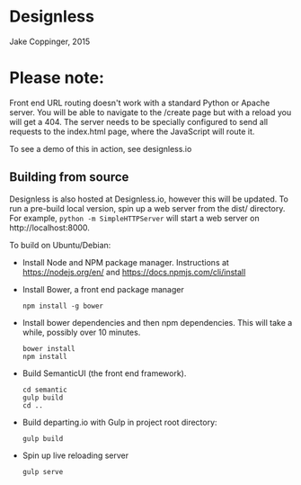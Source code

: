 # Designless
Jake Coppinger, 2015

# Please note:
Front end URL routing doesn't work with a standard Python or Apache server. You will be able to navigate to the /create page but with a reload you will get a 404. The server needs to be specially configured to send all requests to the index.html page, where the JavaScript will route it.

To see a demo of this in action, see designless.io

## Building from source
Designless is also hosted at Designless.io, however this will be updated.
To run a pre-build local version, spin up a web server from the dist/ directory. For example,
`python -m SimpleHTTPServer`
will start a web server on http://localhost:8000.

To build on Ubuntu/Debian:

- Install Node and NPM package manager. Instructions at https://nodejs.org/en/ and https://docs.npmjs.com/cli/install

- Install Bower, a front end package manager

	```npm install -g bower```

- Install bower dependencies and then npm dependencies. This will take a while, possibly over 10 minutes.

	```
	bower install
	npm install
	```

- Build SemanticUI (the front end framework).

	```
	cd semantic
	gulp build
	cd ..
	```

- Build departing.io with Gulp in project root directory:

	```
	gulp build
	```
	
- Spin up live reloading server

	```
	gulp serve
	```